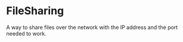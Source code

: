 # FileSharing
 A way to share files over the network with the IP address and the port needed to work.
